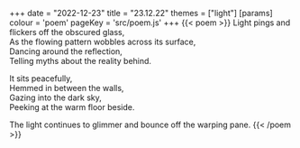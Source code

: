 +++
date = "2022-12-23"
title = "23.12.22"
themes = ["light"]
[params]
  colour = 'poem'
  pageKey = 'src/poem.js'
+++
{{< poem >}}
Light pings and flickers off the obscured glass,  
As the flowing pattern wobbles across its surface,  
Dancing around the reflection,  
Telling myths about the reality behind.  
  
It sits peacefully,  
Hemmed in between the walls,  
Gazing into the dark sky,  
Peeking at the warm floor beside.  
  
The light continues to glimmer and bounce off the warping pane.
{{< /poem >}}